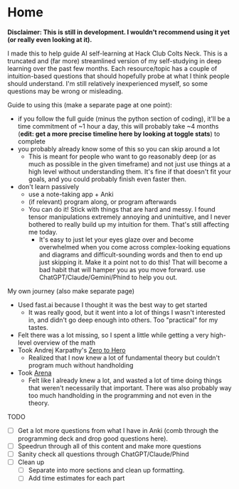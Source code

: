 # Home

**Disclaimer: This is still in development. I wouldn't recommend using it yet (or really even looking at it).**&#x20;

I made this to help guide AI self-learning at Hack Club Colts Neck. This is a truncated and (far more) streamlined version of my self-studying in deep learning over the past few months. Each resource/topic has a couple of intuition-based questions that should hopefully probe at what I think people should understand. I'm still relatively inexperienced myself, so some questions may be wrong or misleading.&#x20;

Guide to using this (make a separate page at one point):&#x20;

* if you follow the full guide (minus the python section of coding), it'll be a time commitment of \~1 hour a day, this will probably take \~4 months (**edit: get a more precise timeline here by looking at toggle stats**) to complete&#x20;
* you probably already know some of this so you can skip around a lot
  * This is meant for people who want to go reasonably deep (or as much as possible in the given timeframe) and not just use things at a high level without understanding them. It's fine if that doesn't fit your goals, and you could probably finish even faster then.&#x20;
* don't learn passively
  * use a note-taking app + Anki
  * (if relevant) program along, or program afterwards
  * &#x20;You can do it! Stick with things that are hard and messy. I found tensor manipulations extremely annoying and unintuitive, and I never bothered to really build up my intuition for them. That's still affecting me today.&#x20;
    * It's easy to just let your eyes glaze over and become overwhelmed when you come across complex-looking equations and diagrams and difficult-sounding words and then to end up just skipping it. Make it a point not to do this! That will become a bad habit that will hamper you as you move forward. use ChatGPT/Claude/Gemini/Phind to help you out.&#x20;

My own journey (also make separate page)

* Used fast.ai because I thought it was the best way to get started
  * It was really good, but it went into a lot of things I wasn't interested in, and didn't go deep enough into others. Too "practical" for my tastes.&#x20;
* Felt there was a lot missing, so I spent a little while getting a very high-level overview of the math
* Took Andrej Karpathy's [Zero to Hero](https://karpathy.ai/zero-to-hero.html)&#x20;
  * Realized that I now knew a lot of fundamental theory but couldn't program much without handholding&#x20;
* Took [Arena](https://www.arena.education/)
  * Felt like I already knew a lot, and wasted a lot of time doing things that weren't necessarily that  important. There was also probably way too much handholding in the programming and not even in the theory. &#x20;

TODO

* [ ] Get a lot more questions from what I have in Anki (comb through the programming deck and drop good questions here).&#x20;
* [ ] Speedrun through all of this content and make more questions
* [ ] Sanity check all questions through ChatGPT/Claude/Phind
* [ ] Clean up
  * [ ] Separate into more sections and clean up formatting.
  * [ ] Add time estimates for each part
